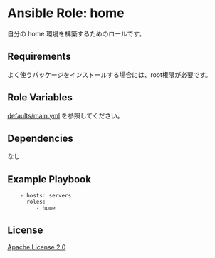 Ansible Role: home
==================

自分の home 環境を構築するためのロールです。

Requirements
------------

よく使うパッケージをインストールする場合には、root権限が必要です。

Role Variables
--------------

[defaults/main.yml](defaults/main.yml) を参照してください。

Dependencies
------------

なし

Example Playbook
----------------

```
    - hosts: servers
      roles:
         - home
```

License
-------

[Apache License 2.0](LICENSE)
